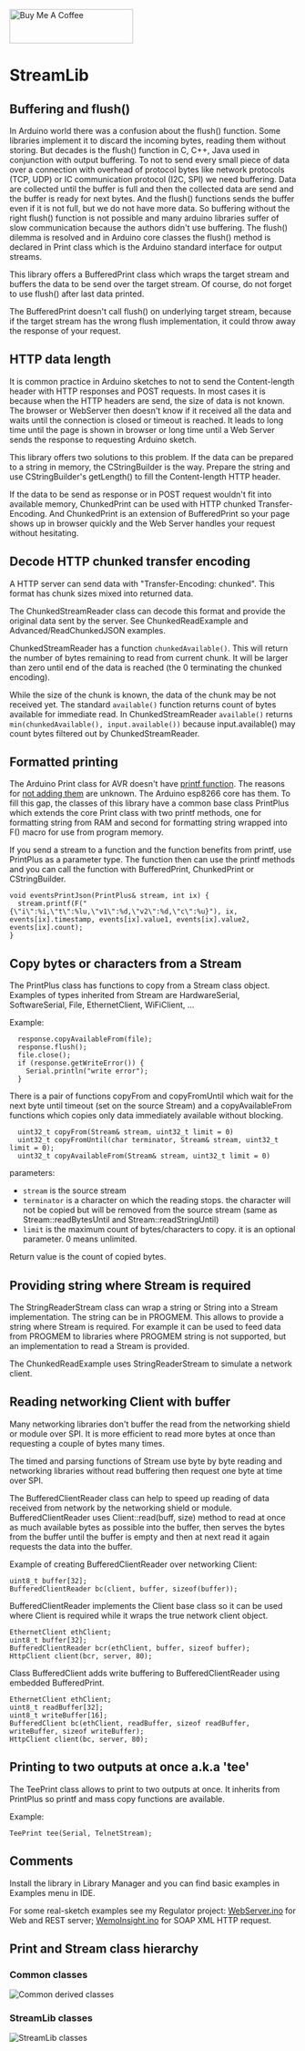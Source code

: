<a href="https://www.buymeacoffee.com/jurajandraY" target="_blank"><img src="https://cdn.buymeacoffee.com/buttons/v2/default-yellow.png" alt="Buy Me A Coffee" style="height: 60px !important;width: 217px !important;" ></a>

# StreamLib

## Buffering and flush()

In Arduino world there was a confusion about the flush() function. Some libraries implement it to discard the incoming bytes, reading them without storing. But decades is the flush() function in C, C++, Java used in conjunction with output buffering. To not to send every small piece of data over a connection with overhead of protocol bytes like network protocols (TCP, UDP) or IC communication protocol (I2C, SPI) we need buffering. Data are collected until the buffer is full and then the collected data are send and the buffer is ready for next bytes. And the flush() functions sends the buffer even if it is not full, but we do not have more data. So buffering without the right flush() function is not possible and many arduino libraries suffer of slow communication because the authors didn't use buffering. The flush() dilemma is resolved and in Arduino core classes the flush() method is declared in Print class which is the Arduino standard interface for output streams.

This library offers a BufferedPrint class which wraps the target stream and buffers the data to be send over the target stream. Of course, do not forget to use flush() after last data printed.

The BufferedPrint doesn't call flush() on underlying target stream, because if the target stream has the wrong flush implementation, it could throw away the response of your request.

## HTTP data length

It is common practice in Arduino sketches to not to send the Content-length header with HTTP responses and POST requests. In most cases it is because when the HTTP headers are send, the size of data is not known. The browser or WebServer then doesn't know if it received all the data and waits until the connection is closed or timeout is reached. It leads to long time until the page is shown in browser or long time until a Web Server sends the response to requesting Arduino sketch.

This library offers two solutions to this problem. If the data can be prepared to a string in memory, the CStringBuilder is the way. Prepare the string and use CStringBuilder's getLength() to fill the Content-length HTTP header.

If the data to be send as response or in POST request wouldn't fit into available memory, ChunkedPrint can be used with HTTP chunked Transfer-Encoding. And ChunkedPrint is an extension of BufferedPrint so your page shows up in browser quickly and the Web Server handles your request without hesitating. 

## Decode HTTP chunked transfer encoding

A HTTP server can send data with "Transfer-Encoding: chunked". This format has chunk sizes mixed into returned data.

The ChunkedStreamReader class can decode this format and provide the original data sent by the server. See ChunkedReadExample and Advanced/ReadChunkedJSON examples.

ChunkedStreamReader has a function `chunkedAvailable()`. This will return the number of bytes remaining to read from current chunk. It will be larger than zero until end of the data is reached (the 0 terminating the chunked encoding). 

While the size of the chunk is known, the data of the chunk may be not received yet. The standard `available()` function returns count of bytes available for immediate read. In ChunkedStreamReader `available()` returns `min(chunkedAvailable(), input.available())` because input.available() may count bytes filtered out by ChunkedStreamReader.


## Formatted printing

The Arduino Print class for AVR doesn't have [printf function](http://www.cplusplus.com/reference/cstdio/printf/). The reasons for [not adding them](https://github.com/arduino/Arduino/pull/5938) are unknown. The Arduino esp8266 core has them. To fill this gap, the classes of this library have a common base class PrintPlus which extends the core Print class with two printf methods, one for formatting string from RAM and second for formatting string wrapped into F() macro for use from program memory.

If you send a stream to a function and the function benefits from printf, use PrintPlus as a parameter type. The function then can use the printf methods and you can call the function with BufferedPrint, ChunkedPrint or CStringBuilder.

```
void eventsPrintJson(PrintPlus& stream, int ix) {
  stream.printf(F("{\"i\":%i,\"t\":%lu,\"v1\":%d,\"v2\":%d,\"c\":%u}"), ix, events[ix].timestamp, events[ix].value1, events[ix].value2, events[ix].count);
}
```
## Copy bytes or characters from a Stream

The PrintPlus class has functions to copy from a Stream class object. Examples of types inherited from Stream are HardwareSerial, SoftwareSerial, File, EthernetClient, WiFiClient, ...

Example:
```
  response.copyAvailableFrom(file);
  response.flush();
  file.close();
  if (response.getWriteError()) {
    Serial.println("write error");
  }
``` 

There is a pair of functions copyFrom and copyFromUntil which wait for the next byte until timeout (set on the source Stream) and a copyAvailableFrom functions which copies only data immediately available without blocking.
```
  uint32_t copyFrom(Stream& stream, uint32_t limit = 0)
  uint32_t copyFromUntil(char terminator, Stream& stream, uint32_t limit = 0);
  uint32_t copyAvailableFrom(Stream& stream, uint32_t limit = 0)
```
parameters:
* `stream` is the source stream
* `terminator` is a character on which the reading stops. the character will not be copied but will be removed from the source stream (same as Stream::readBytesUntil and Stream::readStringUntil)
* `limit` is the maximum count of bytes/characters to copy. it is an optional parameter. 0 means unlimited.

Return value is the count of copied bytes. 

## Providing string where Stream is required

The StringReaderStream class can wrap a string or String into a Stream implementation. The string can be in PROGMEM. This allows to provide a string where Stream is required. For example it can be used to feed data from PROGMEM to libraries  where PROGMEM string is not supported, but an implementation to read a Stream is provided.

The ChunkedReadExample uses StringReaderStream to simulate a network client.

## Reading networking Client with buffer

Many networking libraries don't buffer the read from the networking shield or module over SPI. It is more efficient to read more bytes at once than requesting a couple of bytes many times.

The timed and parsing functions of Stream use byte by byte reading and networking libraries without read buffering then request one byte at time over SPI.

The BufferedClientReader class can help to speed up reading of data received from network by the networking shield or module. BufferedClientReader uses Client::read(buff, size) method to read at once as much available bytes as possible into the buffer, then serves the bytes from the buffer until the buffer is empty and then at next read it again requests the data into the buffer.

Example of creating BufferedClientReader over networking Client:
```  
uint8_t buffer[32];
BufferedClientReader bc(client, buffer, sizeof(buffer));
```
BufferedClientReader implements the Client base class so it can be used where Client is required while it wraps the true network client object.
```
EthernetClient ethClient;
uint8_t buffer[32];
BufferedClientReader bcr(ethClient, buffer, sizeof buffer);
HttpClient client(bcr, server, 80);
```

Class BufferedClient adds write buffering to BufferedClientReader using embedded BufferedPrint.
```
EthernetClient ethClient;
uint8_t readBuffer[32];
uint8_t writeBuffer[16];
BufferedClient bc(ethClient, readBuffer, sizeof readBuffer, writeBuffer, sizeof writeBuffer);
HttpClient client(bc, server, 80);
```

## Printing to two outputs at once a.k.a 'tee'

The TeePrint class allows to print to two outputs at once. It inherits from PrintPlus so printf and mass copy functions are available. 

Example:
```
TeePrint tee(Serial, TelnetStream);
``` 

## Comments

Install the library in Library Manager and you can find basic examples in Examples menu in IDE.

For some real-sketch examples see my Regulator project: [WebServer.ino](https://github.com/jandrassy/Regulator/blob/master/Regulator/WebServer.ino) for Web and REST server; [WemoInsight.ino](https://github.com/jandrassy/Regulator/blob/master/Regulator/WemoInsight.ino) for SOAP XML HTTP request.

## Print and Stream class hierarchy

### Common classes

![Common derived classes](img/streams-common.png)

### StreamLib classes

![StreamLib classes](img/StreamLib.png)



 